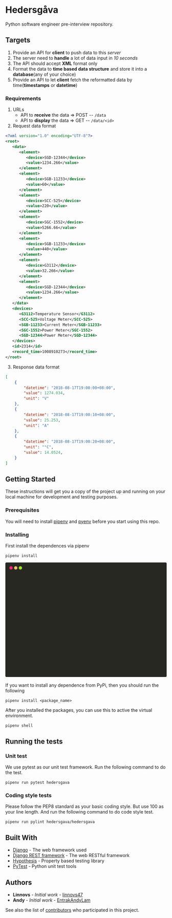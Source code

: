 # Hedersgåva
Python software engineer pre-interview repository.

## Targets

  1. Provide an API for **client** to push data to this *server*
  2. The server need to **handle** a lot of data input in *10 seconds*
  3. The API should accept **XML** format only
  4. Format the data to **time based data structure** and store it into a **database**(any of your choice)
  5. Provide an API to let **client** fetch the reformatted data by time(**timestamps** or **datetime**)

### Requirements

 1. URLs
    * API to **receive** the data => POST -- `/data`
    * API to **display** the data => GET -- `/data/<id>`
 2. Request data format
 
```xml
<?xml version="1.0" encoding="UTF-8"?>
<root>
   <data>
      <element>
         <device>SGD-12344</device>
         <value>1234.266</value>
      </element>
      <element>
         <device>SGB-11233</device>
         <value>60</value>
      </element>
      <element>
         <device>SCC-525</device>
         <value>220</value>
      </element>
      <element>
         <device>SGC-1552</device>
         <value>5266.66</value>
      </element>
      <element>
         <device>SGB-11233</device>
         <value>440</value>
      </element>
      <element>
         <device>G3112</device>
         <value>32.266</value>
      </element>
      <element>
         <device>SGD-12344</device>
         <value>1234.266</value>
      </element>
   </data>
   <devices>
      <G3112>Temperature Sensor</G3112>
      <SCC-525>Voltage Meter</SCC-525>
      <SGB-11233>Current Meter</SGB-11233>
      <SGC-1552>Power Meter</SGC-1552>
      <SGD-12344>Power Meter</SGD-12344>
   </devices>
   <id>2314</id>
   <record_time>1008910273</record_time>
</root>
```

 3. Response data format
```json
[
    {
        "datetime": "2018-08-17T19:00:00+08:00",
        "value": 1274.034,
        "unit": "V"
    },
    {
        "datetime": "2018-08-17T19:00:10+08:00",
        "value": 25.253,
        "unit": "A"
    },
    {
        "datetime": "2018-08-17T19:00:20+08:00",
        "unit": "°C",
        "value": 14.0524,
    }
]
```

## Getting Started

These instructions will get you a copy of the project up and running on your local machine for development and testing purposes.

### Prerequisites

You will need to install [pipenv] and [pyenv] before you start using this repo.

### Installing

First install the dependences via pipenv

```shell
pipenv install
```

![Installing dependences via pipenv][instal_via_pipenv]

If you want to install any dependence from PyPi, then you should run the following

```shell
pipenv install <package_name>
```

After you installed the packages, you can use this to active the virtual environment.

```shell
pipenv shell
```

## Running the tests

### Unit test

We use pytest as our unit test framework. Run the following command to do the test.

```shell
pipenv run pytest hedersgava
```

### Coding style tests

Please follow the PEP8 standard as your basic coding style. But use 100 as your line length. And run the following command to do code style test.

```shell
pipenv run pylint hedersgava/hedersgava
```

## Built With

* [Django](https://www.djangoproject.com/) - The web framework used
* [Django REST framework](http://www.django-rest-framework.org/) - The web RESTful framework
* [Hypothesis](https://hypothesis.readthedocs.io/en/latest/) - Property based testing library
* [PyTest](https://docs.pytest.org/en/latest/) - Python unit test tools

## Authors

* **Linnovs** - *Initial work* - [linnovs47](https://github.com/linnvos47)
* **Andy** - *Initial work* - [EntrakAndyLam](https://github.com/EntrakAndyLam)

See also the list of [contributors](https://github.com/en-trak/backend-pre-interview/contributors) who participated in this project.

[pipenv]:https://docs.pipenv.org/
[pyenv]:https://github.com/pyenv/pyenv
[instal_via_pipenv]:images/install_via_pipenv.svg
